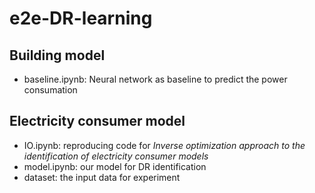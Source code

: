 # e2e-DR-learning
## Building model
- baseline.ipynb: Neural network as baseline to predict the power consumation

## Electricity consumer model
- IO.ipynb: reproducing code for *Inverse optimization approach to the identification of electricity consumer models*
- model.ipynb: our model for DR identification
- dataset: the input data for experiment
